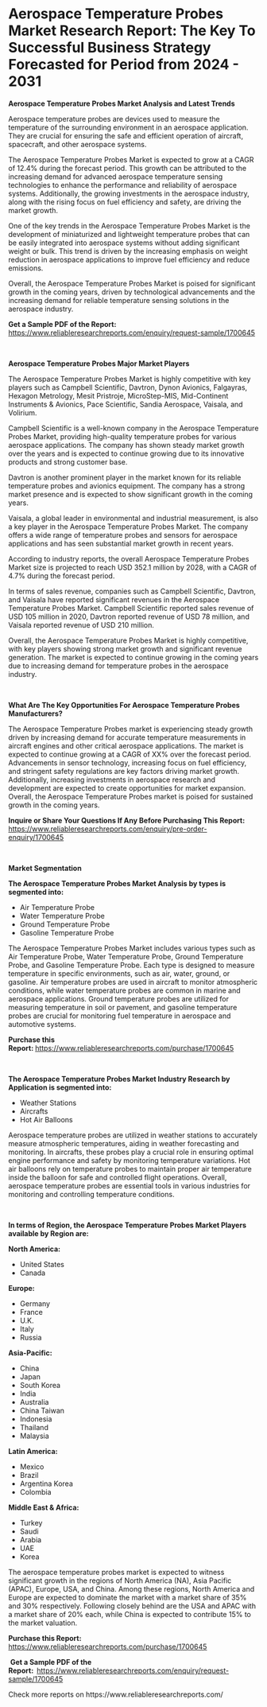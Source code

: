 <p><h1>Aerospace Temperature Probes Market Research Report: The Key To Successful Business Strategy Forecasted for Period from 2024 - 2031</h1></p><p><strong>Aerospace Temperature Probes Market Analysis and Latest Trends</strong></p>
<p><p>Aerospace temperature probes are devices used to measure the temperature of the surrounding environment in an aerospace application. They are crucial for ensuring the safe and efficient operation of aircraft, spacecraft, and other aerospace systems.</p><p>The Aerospace Temperature Probes Market is expected to grow at a CAGR of 12.4% during the forecast period. This growth can be attributed to the increasing demand for advanced aerospace temperature sensing technologies to enhance the performance and reliability of aerospace systems. Additionally, the growing investments in the aerospace industry, along with the rising focus on fuel efficiency and safety, are driving the market growth.</p><p>One of the key trends in the Aerospace Temperature Probes Market is the development of miniaturized and lightweight temperature probes that can be easily integrated into aerospace systems without adding significant weight or bulk. This trend is driven by the increasing emphasis on weight reduction in aerospace applications to improve fuel efficiency and reduce emissions.</p><p>Overall, the Aerospace Temperature Probes Market is poised for significant growth in the coming years, driven by technological advancements and the increasing demand for reliable temperature sensing solutions in the aerospace industry.</p></p>
<p><strong>Get a Sample PDF of the Report:&nbsp;</strong> <a href="https://www.reliableresearchreports.com/enquiry/request-sample/1700645">https://www.reliableresearchreports.com/enquiry/request-sample/1700645</a></p>
<p>&nbsp;</p>
<p><strong>Aerospace Temperature Probes Major Market Players</strong></p>
<p><p>The Aerospace Temperature Probes Market is highly competitive with key players such as Campbell Scientific, Davtron, Dynon Avionics, Falgayras, Hexagon Metrology, Mesit Pristroje, MicroStep-MIS, Mid-Continent Instruments & Avionics, Pace Scientific, Sandia Aerospace, Vaisala, and Volirium.</p><p>Campbell Scientific is a well-known company in the Aerospace Temperature Probes Market, providing high-quality temperature probes for various aerospace applications. The company has shown steady market growth over the years and is expected to continue growing due to its innovative products and strong customer base.</p><p>Davtron is another prominent player in the market known for its reliable temperature probes and avionics equipment. The company has a strong market presence and is expected to show significant growth in the coming years.</p><p>Vaisala, a global leader in environmental and industrial measurement, is also a key player in the Aerospace Temperature Probes Market. The company offers a wide range of temperature probes and sensors for aerospace applications and has seen substantial market growth in recent years.</p><p>According to industry reports, the overall Aerospace Temperature Probes Market size is projected to reach USD 352.1 million by 2028, with a CAGR of 4.7% during the forecast period.</p><p>In terms of sales revenue, companies such as Campbell Scientific, Davtron, and Vaisala have reported significant revenues in the Aerospace Temperature Probes Market. Campbell Scientific reported sales revenue of USD 105 million in 2020, Davtron reported revenue of USD 78 million, and Vaisala reported revenue of USD 210 million.</p><p>Overall, the Aerospace Temperature Probes Market is highly competitive, with key players showing strong market growth and significant revenue generation. The market is expected to continue growing in the coming years due to increasing demand for temperature probes in the aerospace industry.</p></p>
<p>&nbsp;</p>
<p><strong>What Are The Key Opportunities For Aerospace Temperature Probes Manufacturers?</strong></p>
<p><p>The Aerospace Temperature Probes market is experiencing steady growth driven by increasing demand for accurate temperature measurements in aircraft engines and other critical aerospace applications. The market is expected to continue growing at a CAGR of XX% over the forecast period. Advancements in sensor technology, increasing focus on fuel efficiency, and stringent safety regulations are key factors driving market growth. Additionally, increasing investments in aerospace research and development are expected to create opportunities for market expansion. Overall, the Aerospace Temperature Probes market is poised for sustained growth in the coming years.</p></p>
<p><strong>Inquire or Share Your Questions If Any Before Purchasing This Report:</strong> <a href="https://www.reliableresearchreports.com/enquiry/pre-order-enquiry/1700645">https://www.reliableresearchreports.com/enquiry/pre-order-enquiry/1700645</a></p>
<p>&nbsp;</p>
<p><strong>Market Segmentation</strong></p>
<p><strong>The Aerospace Temperature Probes Market Analysis by types is segmented into:</strong></p>
<p><ul><li>Air Temperature Probe</li><li>Water Temperature Probe</li><li>Ground Temperature Probe</li><li>Gasoline Temperature Probe</li></ul></p>
<p><p>The Aerospace Temperature Probes Market includes various types such as Air Temperature Probe, Water Temperature Probe, Ground Temperature Probe, and Gasoline Temperature Probe. Each type is designed to measure temperature in specific environments, such as air, water, ground, or gasoline. Air temperature probes are used in aircraft to monitor atmospheric conditions, while water temperature probes are common in marine and aerospace applications. Ground temperature probes are utilized for measuring temperature in soil or pavement, and gasoline temperature probes are crucial for monitoring fuel temperature in aerospace and automotive systems.</p></p>
<p><strong>Purchase this Report:&nbsp;</strong><a href="https://www.reliableresearchreports.com/purchase/1700645">https://www.reliableresearchreports.com/purchase/1700645</a></p>
<p>&nbsp;</p>
<p><strong>The Aerospace Temperature Probes Market Industry Research by Application is segmented into:</strong></p>
<p><ul><li>Weather Stations</li><li>Aircrafts</li><li>Hot Air Balloons</li></ul></p>
<p><p>Aerospace temperature probes are utilized in weather stations to accurately measure atmospheric temperatures, aiding in weather forecasting and monitoring. In aircrafts, these probes play a crucial role in ensuring optimal engine performance and safety by monitoring temperature variations. Hot air balloons rely on temperature probes to maintain proper air temperature inside the balloon for safe and controlled flight operations. Overall, aerospace temperature probes are essential tools in various industries for monitoring and controlling temperature conditions.</p></p>
<p>&nbsp;</p>
<p><strong>In terms of Region, the Aerospace Temperature Probes Market Players available by Region are:</strong></p>
<p>
    <p> <strong> North America: </strong>
        <ul>
            <li>United States</li>
            <li>Canada</li>
        </ul>
        </p> 
    <p> <strong> Europe: </strong>
        <ul>
            <li>Germany</li>
            <li>France</li>
            <li>U.K.</li>
            <li>Italy</li>
            <li>Russia</li>
        </ul>
        </p> 
    <p> <strong> Asia-Pacific: </strong>
        <ul>
            <li>China</li>
            <li>Japan</li>
            <li>South Korea</li>
            <li>India</li>
            <li>Australia</li>
            <li>China Taiwan</li>
            <li>Indonesia</li>
            <li>Thailand</li>
            <li>Malaysia</li>
        </ul>
        </p> 
    <p> <strong> Latin America: </strong>
        <ul>
            <li>Mexico</li>
            <li>Brazil</li>
            <li>Argentina Korea</li>
            <li>Colombia</li>
        </ul>
        </p> 
    <p> <strong> Middle East & Africa: </strong>
        <ul>
            <li>Turkey</li>
            <li>Saudi</li>
            <li>Arabia</li>
            <li>UAE</li>
            <li>Korea</li>
        </ul>
    </p>
    </p>
<p><p>The aerospace temperature probes market is expected to witness significant growth in the regions of North America (NA), Asia Pacific (APAC), Europe, USA, and China. Among these regions, North America and Europe are expected to dominate the market with a market share of 35% and 30% respectively. Following closely behind are the USA and APAC with a market share of 20% each, while China is expected to contribute 15% to the market valuation.</p></p>
<p><strong>Purchase this Report: </strong><a href="https://www.reliableresearchreports.com/purchase/1700645">https://www.reliableresearchreports.com/purchase/1700645</a></p>
<p>&nbsp;<strong>Get a Sample PDF of the Report:&nbsp;&nbsp;</strong><a href="https://www.reliableresearchreports.com/enquiry/request-sample/1700645">https://www.reliableresearchreports.com/enquiry/request-sample/1700645</a></p>
<p><strong></strong></p>
<p>Check more reports on https://www.reliableresearchreports.com/</p>